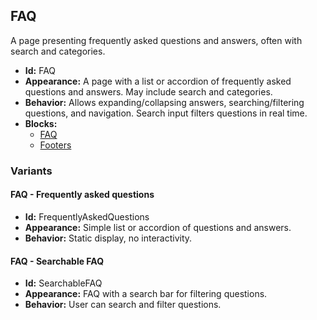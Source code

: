## FAQ
A page presenting frequently asked questions and answers, often with search and categories.
- **Id:** FAQ
- **Appearance:** A page with a list or accordion of frequently asked questions and answers. May include search and categories.
- **Behavior:** Allows expanding/collapsing answers, searching/filtering questions, and navigation. Search input filters questions in real time.
- **Blocks:**
  - [FAQ](../blocks/FAQ.md)
  - [Footers](../blocks/Footers.md)
### Variants
#### FAQ - **Frequently asked questions**
- **Id:** FrequentlyAskedQuestions
- **Appearance:** Simple list or accordion of questions and answers.
- **Behavior:** Static display, no interactivity.
#### FAQ - **Searchable FAQ**
- **Id:** SearchableFAQ
- **Appearance:** FAQ with a search bar for filtering questions.
- **Behavior:** User can search and filter questions.
